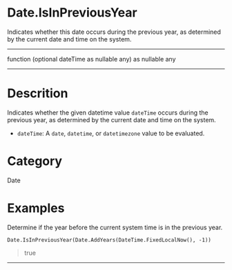 ﻿# Date.IsInPreviousYear
Indicates whether this date occurs during the previous year, as determined by the current date and time on the system.
***
function (optional dateTime as nullable any) as nullable any
***
# Descrition 
Indicates whether the given datetime value <code>dateTime</code> occurs during the previous year, as determined by the current date and time on the system.
      <ul>
      <li><code>dateTime</code>: A <code>date</code>, <code>datetime</code>, or <code>datetimezone</code> value to be evaluated.</li>
      </ul>
# Category 
Date
# Examples 
Determine if the year before the current system time is in the previous year.
```
Date.IsInPreviousYear(Date.AddYears(DateTime.FixedLocalNow(), -1))
```
> true
***
